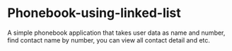 # Phonebook-using-linked-list
A simple phonebook application that takes user data as name and number, find contact name by number, you can view all contact detail and etc.
